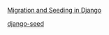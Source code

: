 [Migration and Seeding in Django](https://medium.com/@ardho/migration-and-seeding-in-django-3ae322952111)

[django-seed](https://pypi.org/project/django-seed/)

